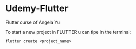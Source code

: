# Udemy-Flutter
Flutter curse of Angela Yu

To start a new project in FLUTTER u can tipe in the terminal:
```shell
flutter create <project_name>
``` 